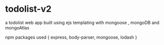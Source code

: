 # todolist-v2
a todolist web app built using ejs templating with mongoose , mongoDB and mongoAtlas


npm packages used {
  express,
  body-parser,
  mongoose,
  lodash
}



